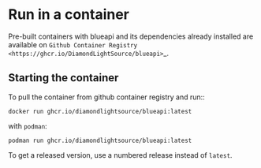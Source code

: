 # Run in a container

Pre-built containers with blueapi and its dependencies already
installed are available on `Github Container Registry
<https://ghcr.io/DiamondLightSource/blueapi>`_.

## Starting the container

To pull the container from github container registry and run::

```
docker run ghcr.io/diamondlightsource/blueapi:latest
```

with `podman`:

```
podman run ghcr.io/diamondlightsource/blueapi:latest
```

To get a released version, use a numbered release instead of `latest`.

